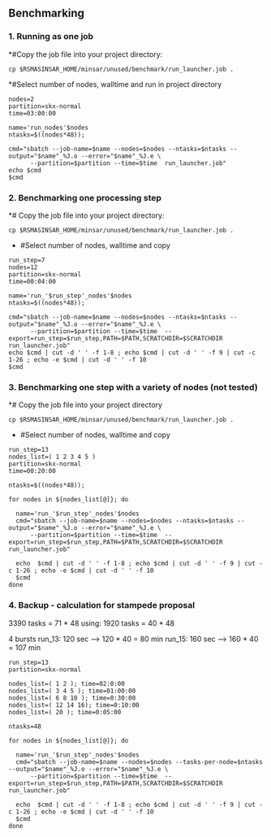 ## Benchmarking

### 1. Running as one job
*#Copy the job file into your project directory:
```
cp $RSMASINSAR_HOME/minsar/unused/benchmark/run_launcher.job .
```
*#Select number of nodes, walltime and run in project directory

```
nodes=2
partition=skx-normal
time=03:00:00

name='run_nodes'$nodes
ntasks=$((nodes*48));

cmd="sbatch --job-name=$name --nodes=$nodes --ntasks=$ntasks --output="$name"_%J.o --error="$name"_%J.e \
      --partition=$partition --time=$time  run_launcher.job"
echo $cmd
$cmd
```

### 2. Benchmarking one processing step
*# Copy the job file into your project directory:
```
cp $RSMASINSAR_HOME/minsar/unused/benchmark/run_launcher.job .
```
* #Select number of nodes, walltime and copy

```
run_step=7
nodes=12
partition=skx-normal
time=00:04:00

name='run_'$run_step'_nodes'$nodes
ntasks=$((nodes*48));

cmd="sbatch --job-name=$name --nodes=$nodes --ntasks=$ntasks --output="$name"_%J.o --error="$name"_%J.e \
      --partition=$partition --time=$time  --export=run_step=$run_step,PATH=$PATH,SCRATCHDIR=$SCRATCHDIR run_launcher.job"
echo $cmd | cut -d ' ' -f 1-8 ; echo $cmd | cut -d ' ' -f 9 | cut -c 1-26 ; echo -e $cmd | cut -d ' ' -f 10
$cmd
```

### 3. Benchmarking one step with a variety of nodes (not tested)
*# Copy the job file into your project directory
```
cp $RSMASINSAR_HOME/minsar/unused/benchmark/run_launcher.job .
```
* #Select number of nodes, walltime and copy 

```
run_step=13
nodes_list=( 1 2 3 4 5 )
partition=skx-normal
time=00:20:00

ntasks=$((nodes*48));

for nodes in ${nodes_list[@]}; do

  name='run_'$run_step'_nodes'$nodes
  cmd="sbatch --job-name=$name --nodes=$nodes --ntasks=$ntasks --output="$name"_%J.o --error="$name"_%J.e \
      --partition=$partition --time=$time  --export=run_step=$run_step,PATH=$PATH,SCRATCHDIR=$SCRATCHDIR run_launcher.job"
  
  echo  $cmd | cut -d ' ' -f 1-8 ; echo $cmd | cut -d ' ' -f 9 | cut -c 1-26 ; echo -e $cmd | cut -d ' ' -f 10
  $cmd
done
```

### 4. Backup - calculation for stampede proposal
3390 tasks   = 71 * 48
using:
1920 tasks = 40 * 48

4 bursts 
run_13: 120 sec -->  120 * 40 = 80 min 
run_15: 160 sec -->  160 * 40 = 107 min 
```
run_step=13
partition=skx-normal

nodes_list=( 1 2 ); time=02:0:00
nodes_list=( 3 4 5 ); time=01:00:00
nodes_list=( 6 8 10 ); time=0:30:00
nodes_list=( 12 14 16); time=0:10:00
nodes_list=( 20 ); time=0:05:00

ntasks=48

for nodes in ${nodes_list[@]}; do

  name='run_'$run_step'_nodes'$nodes
  cmd="sbatch --job-name=$name --nodes=$nodes --tasks-per-node=$ntasks --output="$name"_%J.o --error="$name"_%J.e \
      --partition=$partition --time=$time  --export=run_step=$run_step,PATH=$PATH,SCRATCHDIR=$SCRATCHDIR run_launcher.job"
  
  echo  $cmd | cut -d ' ' -f 1-8 ; echo $cmd | cut -d ' ' -f 9 | cut -c 1-26 ; echo -e $cmd | cut -d ' ' -f 10
  $cmd
done
```

